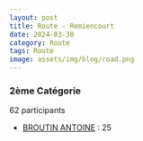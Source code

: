 ```yaml
---
layout: post
title: Route - Remiencourt
date: 2024-03-30
category: Route
tags: Route
image: assets/img/blog/road.png
---
```


### 2ème Catégorie
62 participants
- [BROUTIN ANTOINE](https://teamspecializedlille.cc/coureurs/broutinantoine) : 25
